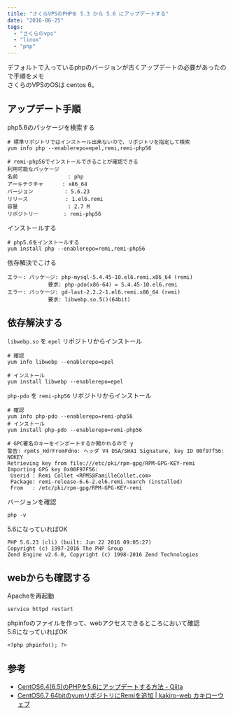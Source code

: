 ```yaml
---
title: "さくらVPSのPHPを 5.3 から 5.6 にアップデートする"
date: "2016-06-25"
tags: 
  - "さくらのvps"
  - "linux"
  - "php"
---
```


デフォルトで入っているphpのバージョンが古くアップデートの必要があったので手順をメモ  
さくらのVPSのOSは centos 6。

## アップデート手順

php5.6のパッケージを検索する

```
# 標準リポジトリではインストール出来ないので、リポジトリを指定して検索
yum info php --enablerepo=epel,remi,remi-php56

# remi-php56でインストールできることが確認できる
利用可能なパッケージ
名前                : php
アーキテクチャ      : x86_64
バージョン          : 5.6.23
リリース            : 1.el6.remi
容量                : 2.7 M
リポジトリー        : remi-php56
```

インストールする

```
# php5.6をインストールする
yum install php --enablerepo=remi,remi-php56
```

依存解決でこける

```
エラー: パッケージ: php-mysql-5.4.45-10.el6.remi.x86_64 (remi)
             要求: php-pdo(x86-64) = 5.4.45-10.el6.remi
エラー: パッケージ: gd-last-2.2.2-1.el6.remi.x86_64 (remi)
             要求: libwebp.so.5()(64bit)
```

## 依存解決する

`libwebp.so` を `epel` リポジトリからインストール

```
# 確認
yum info libwebp --enablerepo=epel

# インストール
yum install libwebp --enablerepo=epel
```

`php-pdo` を `remi-php56` リポジトリからインストール

```
# 確認
yum info php-pdo --enablerepo=remi-php56
# インストール
yum install php-pdo --enablerepo=remi-php56

# GPC署名のキーをインポートするか聞かれるので y
警告: rpmts_HdrFromFdno: ヘッダ V4 DSA/SHA1 Signature, key ID 00f97f56: NOKEY
Retrieving key from file:///etc/pki/rpm-gpg/RPM-GPG-KEY-remi
Importing GPG key 0x00F97F56:
 Userid : Remi Collet <RPMS@FamilleCollet.com>
 Package: remi-release-6.6-2.el6.remi.noarch (installed)
 From   : /etc/pki/rpm-gpg/RPM-GPG-KEY-remi
```

バージョンを確認

```
php -v
```

5.6になっていればOK

```
PHP 5.6.23 (cli) (built: Jun 22 2016 09:05:27)
Copyright (c) 1997-2016 The PHP Group
Zend Engine v2.6.0, Copyright (c) 1998-2016 Zend Technologies
```

## webからも確認する

Apacheを再起動

```
service httpd restart
```

phpinfoのファイルを作って、webアクセスできるところにおいて確認  
5.6になっていればOK

```
<?php phpinfo(); ?>
```

## 参考

- [CentOS6.4(6.5)のPHPを5.6にアップデートする方法 - Qiita](http://qiita.com/zaburo/items/fd67b294c610d54c3aee)
- [CentOS6.7 64bitのyumリポジトリにRemiを追加 | kakiro-web カキローウェブ](http://www.kakiro-web.com/linux/centos6-remi-install.html)

